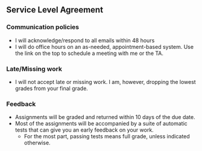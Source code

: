 ## Service Level Agreement

### Communication policies
* I will acknowledge/respond to all emails within 48 hours
* I will do office hours on an as-needed, appointment-based system. Use the link on the top to schedule a meeting with me or the TA.


### Late/Missing work
* I will not accept late or missing work. I am, however, dropping the lowest grades from your final grade.

### Feedback
* Assignments will be graded and returned within 10 days of the due date.
* Most of the assignments will be accompanied by a suite of automatic tests that can give you an early feedback on your work.
  * For the most part, passing tests means full grade, unless indicated otherwise.
